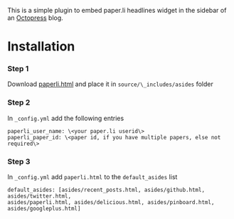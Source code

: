This is a simple plugin to embed paper.li headlines widget in the sidebar of an [Octopress](http://octopress.org) blog.

# Installation
### Step 1
Download [paperli.html](https://raw.github.com/rajeshpg/octopress-paperli/master/paperli.html) and place it in `source/\_includes/asides` folder

### Step 2
In `_config.yml` add the following entries

    paperli_user_name: \<your paper.li userid\>  
    paperli_paper_id: \<paper id, if you have multiple papers, else not required\>  


### Step 3
In `_config.yml` add `paperli.html` to the `default_asides` list  

    default_asides: [asides/recent_posts.html, asides/github.html, asides/twitter.html, 
    asides/paperli.html, asides/delicious.html, asides/pinboard.html, asides/googleplus.html]
